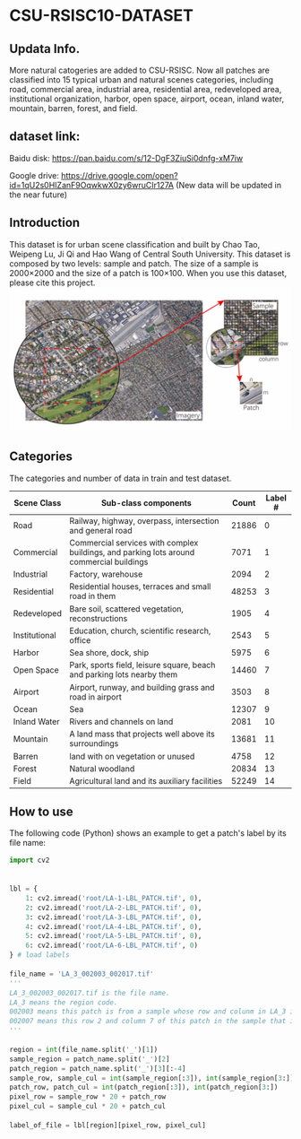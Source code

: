 # CSU-RSISC10-DATASET

## Updata Info.
More natural catogeries are added to CSU-RSISC. Now all patches are classified into 15 typical urban and natural scenes categories, including road, commercial area, industrial area, residential area, redeveloped area, institutional organization, harbor, open space, airport, ocean, inland water, mountain, barren, forest, and field. 
## dataset link:
Baidu disk: https://pan.baidu.com/s/12-DgF3ZiuSi0dnfg-xM7iw

Google drive: https://drive.google.com/open?id=1qU2s0HIZanF9OqwkwX0zy6wruCIr127A
(New data will be updated in the near future)

## Introduction
This dataset is for urban scene classification and built by Chao Tao, Weipeng Lu, Ji Qi and Hao Wang of Central South University. This dataset is composed by two levels: sample and patch.
The size of a sample is 2000×2000 and the size of a patch is 100×100. When you use this dataset, please cite this project.
![Two-level Construction](fig.png)
## Categories
The categories and number of data in train and test dataset.

| Scene Class   | Sub-class components                                                                     | Count | Label # |
| ------------- | ---------------------------------------------------------------------------------------- | ----- | ------- |
| Road          | Railway, highway, overpass, intersection and general road                                | 21886 | 0       |
| Commercial    | Commercial services with complex buildings, and parking lots around commercial buildings | 7071  | 1       |
| Industrial    | Factory, warehouse                                                                       | 2094  | 2       |
| Residential   | Residential houses, terraces and small road in them                                      | 48253 | 3       |
| Redeveloped   | Bare soil, scattered vegetation, reconstructions                                         | 1905  | 4       |
| Institutional | Education, church, scientific research, office                                           | 2543  | 5       |
| Harbor        | Sea shore, dock, ship                                                                    | 5975  | 6       |
| Open Space    | Park, sports field, leisure square, beach and parking lots nearby them                   | 14460 | 7       |
| Airport       | Airport, runway, and building grass and road in airport                                  | 3503  | 8       |
| Ocean         | Sea                                                                                      | 12307 | 9       |
| Inland Water  | Rivers and channels on land                                                              | 2081  | 10      |
| Mountain      | A land mass that projects well above its surroundings                                    | 13681 | 11      |
| Barren        | land with on vegetation or unused                                                        | 4758  | 12      |
| Forest        | Natural woodland                                                                         | 20834 | 13      |
| Field         | Agricultural land and its auxiliary facilities                                           | 52249 | 14      |
## How to use
The following code (Python) shows an example to get a patch's label by its file name:
```python
import cv2


lbl = {
    1: cv2.imread('root/LA-1-LBL_PATCH.tif', 0),
    2: cv2.imread('root/LA-2-LBL_PATCH.tif', 0),
    3: cv2.imread('root/LA-3-LBL_PATCH.tif', 0),
    4: cv2.imread('root/LA-4-LBL_PATCH.tif', 0),
    5: cv2.imread('root/LA-5-LBL_PATCH.tif', 0),
    6: cv2.imread('root/LA-6-LBL_PATCH.tif', 0)
} # load labels

file_name = 'LA_3_002003_002017.tif'
'''
LA_3_002003_002017.tif is the file name.
LA_3 means the region code.
002003 means this patch is from a sample whose row and colunm in LA_3 is 2 and 3.
002007 means this row 2 and column 7 of this patch in the sample that it belongs to.
'''

region = int(file_name.split('_')[1])
sample_region = patch_name.split('_')[2]
patch_region = patch_name.split('_')[3][:-4]
sample_row, sample_cul = int(sample_region[:3]), int(sample_region[3:])
patch_row, patch_cul = int(patch_region[:3]), int(patch_region[3:])
pixel_row = sample_row * 20 + patch_row
pixel_cul = sample_cul * 20 + patch_cul

label_of_file = lbl[region][pixel_row, pixel_cul]
```
